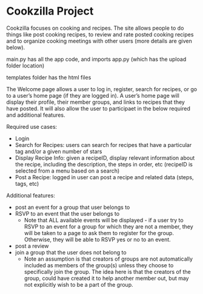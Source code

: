 # Cookzilla Project

Cookzilla focuses on cooking and recipes. The site allows people to do things like post cooking recipes, to review and rate posted cooking recipes and to organize cooking meetings with other users (more details are given below).

main.py has all the app code, and imports app.py (which has the upload folder location)

templates folder has the html files


The Welcome page allows a user to log in, register, search for recipes, or go to a user’s home page (if they are logged in).  A user’s home page will display their profile, their member groups, and links to recipes that they have posted.  It will also allow the user to participaet in the below required and additional features.

Required use cases:
- Login
- Search for Recipes: users can search for recipes that have a particular tag and/or a given number of stars
- Display Recipe Info: given a recipeID, display relevant information about the recipe, including the description, the
steps in order, etc (recipeID is selected from a menu based on a search)
- Post a Recipe: logged in user can post a recipe and related data (steps, tags, etc)

Additional features:
- post an event for a group that user belongs to
- RSVP to an event that the user belongs to
  - Note that ALL available events will be displayed - if a user try to RSVP to an event for a group for which they are not a member, they will be taken to a page to ask them to register for the group.  Otherwise, they will be able to RSVP yes or no to an event.
- post a review
- join a group that the user does not belong to
  - Note an assumption is that creators of groups are not automatically included as members of the group(s) unless they choose to specifically join the group. The idea here is that the creators of the group, could have created it to help another member out, but may not explicitly wish to be a part of the group.
